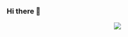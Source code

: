 ### Hi there 👋
<p align="center">
  <img src="https://capsule-render.vercel.app/api?text=Hey There!&animation=fadeIn&type=waving&color=gradient&height=100"/>
</p>
<!--
**LWeisenhorn/LWeisenhorn** is a ✨ _special_ ✨ repository because its `README.md` (this file) appears on your GitHub profile.

Here are some ideas to get you started:

- 🔭 I’m currently working on ...
- 🌱 I’m currently learning ...
- 👯 I’m looking to collaborate on ...
- 🤔 I’m looking for help with ...
- 💬 Ask me about ...
- 📫 How to reach me: ...
- 😄 Pronouns: ...
- ⚡ Fun fact: ...
-->
